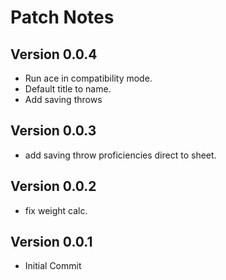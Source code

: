 # Patch Notes

## Version 0.0.4

* Run ace in compatibility mode.
* Default title to name.
* Add saving throws

## Version 0.0.3

* add saving throw proficiencies direct to sheet.

## Version 0.0.2

* fix weight calc.

## Version 0.0.1

* Initial Commit
